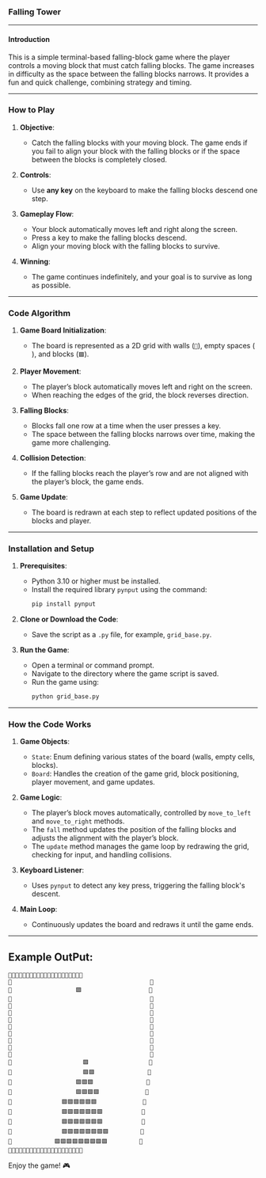 ### Falling Tower

---

#### **Introduction**
This is a simple terminal-based falling-block game where the player controls a moving block that must catch falling blocks. The game increases in difficulty as the space between the falling blocks narrows. It provides a fun and quick challenge, combining strategy and timing.

---

### **How to Play**
1. **Objective**:
   - Catch the falling blocks with your moving block. The game ends if you fail to align your block with the falling blocks or if the space between the blocks is completely closed.

2. **Controls**:
   - Use **any key** on the keyboard to make the falling blocks descend one step.

3. **Gameplay Flow**:
   - Your block automatically moves left and right along the screen.
   - Press a key to make the falling blocks descend.
   - Align your moving block with the falling blocks to survive.

4. **Winning**:
   - The game continues indefinitely, and your goal is to survive as long as possible.

---

### **Code Algorithm**
1. **Game Board Initialization**:
   - The board is represented as a 2D grid with walls (`🔹`), empty spaces (`  `), and blocks (`🟪`).

2. **Player Movement**:
   - The player’s block automatically moves left and right on the screen.
   - When reaching the edges of the grid, the block reverses direction.

3. **Falling Blocks**:
   - Blocks fall one row at a time when the user presses a key.
   - The space between the falling blocks narrows over time, making the game more challenging.

4. **Collision Detection**:
   - If the falling blocks reach the player’s row and are not aligned with the player’s block, the game ends.

5. **Game Update**:
   - The board is redrawn at each step to reflect updated positions of the blocks and player.

---

### **Installation and Setup**
1. **Prerequisites**:
   - Python 3.10 or higher must be installed.
   - Install the required library `pynput` using the command:
     ```bash
     pip install pynput
     ```

2. **Clone or Download the Code**:
   - Save the script as a `.py` file, for example, `grid_base.py`.

3. **Run the Game**:
   - Open a terminal or command prompt.
   - Navigate to the directory where the game script is saved.
   - Run the game using:
     ```bash
     python grid_base.py
     ```

---

### **How the Code Works**
1. **Game Objects**:
   - `State`: Enum defining various states of the board (walls, empty cells, blocks).
   - `Board`: Handles the creation of the game grid, block positioning, player movement, and game updates.

2. **Game Logic**:
   - The player’s block moves automatically, controlled by `move_to_left` and `move_to_right` methods.
   - The `fall` method updates the position of the falling blocks and adjusts the alignment with the player’s block.
   - The `update` method manages the game loop by redrawing the grid, checking for input, and handling collisions.

3. **Keyboard Listener**:
   - Uses `pynput` to detect any key press, triggering the falling block's descent.

4. **Main Loop**:
   - Continuously updates the board and redraws it until the game ends.

---

## Example OutPut:
```
🔹🔹🔹🔹🔹🔹🔹🔹🔹🔹🔹🔹🔹🔹🔹🔹🔹🔹🔹🔹🔹
🔹                                       🔹
🔹                  🟪                   🔹
🔹                                       🔹
🔹                                       🔹
🔹                                       🔹
🔹                                       🔹
🔹                                       🔹
🔹                                       🔹
🔹                                       🔹
🔹                                       🔹
🔹                                       🔹
🔹                    🟪                 🔹
🔹                    🟪🟪               🔹
🔹                  🟪🟪🟪               🔹
🔹                  🟪🟪🟪🟪             🔹
🔹              🟪🟪🟪🟪🟪🟪             🔹
🔹              🟪🟪🟪🟪🟪🟪🟪           🔹
🔹              🟪🟪🟪🟪🟪🟪🟪           🔹
🔹              🟪🟪🟪🟪🟪🟪🟪🟪         🔹
🔹            🟪🟪🟪🟪🟪🟪🟪🟪🟪         🔹
🔹🔹🔹🔹🔹🔹🔹🔹🔹🔹🔹🔹🔹🔹🔹🔹🔹🔹🔹🔹🔹
```

Enjoy the game! 🎮
